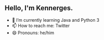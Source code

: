 ## Hello, I'm Kennerges.

- 🌱 I’m currently learning Java and Python 3
- 📫 How to reach me: Twitter
- 😄 Pronouns: he/him
